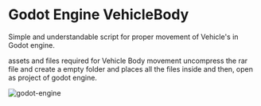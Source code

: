 # Godot Engine VehicleBody


Simple and understandable script for proper movement of Vehicle's in Godot engine.

assets and files required for Vehicle Body movement
uncompress the rar file and create a empty folder and places all the files inside and then,
open as project of godot engine.


![godot-engine](https://user-images.githubusercontent.com/89126855/156156750-db524420-40c1-4299-ad4d-03c43b906261.svg)

